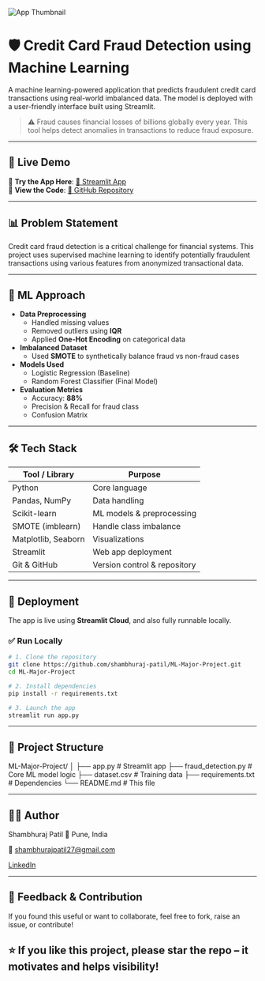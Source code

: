 ![App Thumbnail](https://raw.githubusercontent.com/shambhuraj-patil/ML-Major-Project/main/Fraud-Detection/thumbnail.jpg)

# 🛡️ Credit Card Fraud Detection using Machine Learning

A machine learning-powered application that predicts fraudulent credit card transactions using real-world imbalanced data. The model is deployed with a user-friendly interface built using Streamlit.

> ⚠️ Fraud causes financial losses of billions globally every year. This tool helps detect anomalies in transactions to reduce fraud exposure.

---

## 📌 Live Demo

🎯 **Try the App Here**: [🔗 Streamlit App](https://ml-major-project-credit-fraud-check.streamlit.app/)  
📁 **View the Code**: [🔗 GitHub Repository](https://github.com/shambhuraj-patil/ML-Major-Project)

---

## 📊 Problem Statement

Credit card fraud detection is a critical challenge for financial systems. This project uses supervised machine learning to identify potentially fraudulent transactions using various features from anonymized transactional data.

---

## 🧠 ML Approach

- **Data Preprocessing**
  - Handled missing values
  - Removed outliers using **IQR**
  - Applied **One-Hot Encoding** on categorical data
- **Imbalanced Dataset**
  - Used **SMOTE** to synthetically balance fraud vs non-fraud cases
- **Models Used**
  - Logistic Regression (Baseline)
  - Random Forest Classifier (Final Model)
- **Evaluation Metrics**
  - Accuracy: **88%**
  - Precision & Recall for fraud class
  - Confusion Matrix

---

## 🛠 Tech Stack

| Tool / Library       | Purpose                      |
|----------------------|------------------------------|
| Python               | Core language                |
| Pandas, NumPy        | Data handling                |
| Scikit-learn         | ML models & preprocessing    |
| SMOTE (imblearn)     | Handle class imbalance       |
| Matplotlib, Seaborn  | Visualizations               |
| Streamlit            | Web app deployment           |
| Git & GitHub         | Version control & repository |

---

## 🚀 Deployment

The app is live using **Streamlit Cloud**, and also fully runnable locally.

### ✅ Run Locally

```bash
# 1. Clone the repository
git clone https://github.com/shambhuraj-patil/ML-Major-Project.git
cd ML-Major-Project

# 2. Install dependencies
pip install -r requirements.txt

# 3. Launch the app
streamlit run app.py
```

---

## 📁 Project Structure

ML-Major-Project/
│
├── app.py               # Streamlit app
├── fraud_detection.py   # Core ML model logic
├── dataset.csv          # Training data
├── requirements.txt     # Dependencies
└── README.md            # This file

---

## 👨‍💻 Author

Shambhuraj Patil
📍 Pune, India

📧 shambhurajpatil27@gmail.com

[LinkedIn](https://www.linkedin.com/in/shambhurajpatil/)

---

## 🙌 Feedback & Contribution
If you found this useful or want to collaborate, feel free to fork, raise an issue, or contribute!

## ⭐ If you like this project, please star the repo – it motivates and helps visibility!
